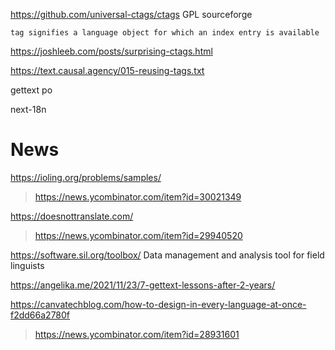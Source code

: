 https://github.com/universal-ctags/ctags GPL sourceforge
   
    tag signifies a language object for which an index entry is available
  
https://joshleeb.com/posts/surprising-ctags.html

https://text.causal.agency/015-reusing-tags.txt

gettext
po

next-18n

# News
https://ioling.org/problems/samples/
> https://news.ycombinator.com/item?id=30021349

https://doesnottranslate.com/
> https://news.ycombinator.com/item?id=29940520

https://software.sil.org/toolbox/ Data management and analysis tool for field linguists

https://angelika.me/2021/11/23/7-gettext-lessons-after-2-years/

https://canvatechblog.com/how-to-design-in-every-language-at-once-f2dd66a2780f
>https://news.ycombinator.com/item?id=28931601